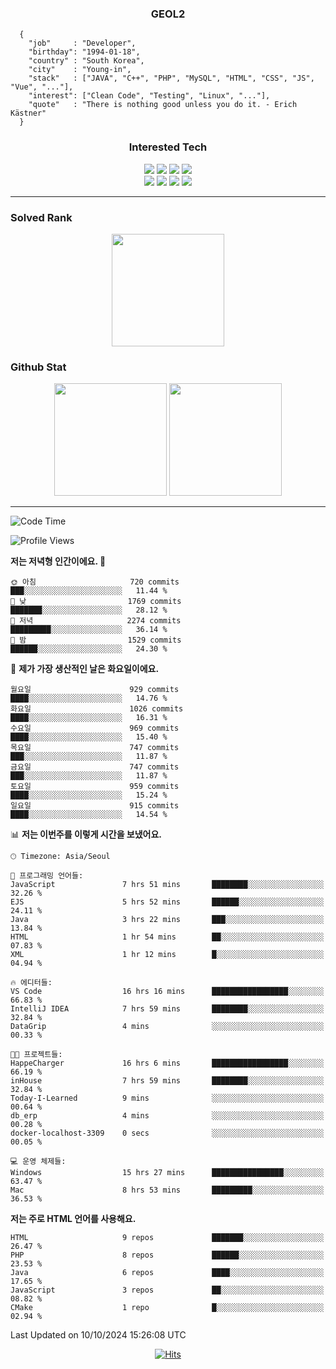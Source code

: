 <div align="center">

  ### GEOL2
</div>

```
  {
    "job"     : "Developer",
    "birthday": "1994-01-18",
    "country" : "South Korea",
    "city"    : "Young-in",
    "stack"   : ["JAVA", "C++", "PHP", "MySQL", "HTML", "CSS", "JS", "Vue", "..."],
    "interest": ["Clean Code", "Testing", "Linux", "..."], 
    "quote"   : "There is nothing good unless you do it. - Erich Kästner"
  }
  ```
  
<div align="center">
  
  ### Interested Tech
  
  <img src="https://img.shields.io/badge/CodeIgniter4-E34F26?style=flat-square&logo=codeigniter&logoColor=white">
    <img src="https://img.shields.io/badge/Laravel-F05340?style=flat-square&logo=Laravel&logoColor=white">
  <img src="https://img.shields.io/badge/SpringBoot-6DB33F?style=flat-square&logo=SpringBoot&logoColor=white">
  <img src="https://img.shields.io/badge/Express-000000?style=flat-square&logo=Express&logoColor=white">
  <br>
  <img src="https://img.shields.io/badge/Three.js-000000?style=flat-square&logo=Three.js&logoColor=white">
  <img src="https://img.shields.io/badge/JavaScript-F7DF1E?style=flat-square&logo=JavaScript&logoColor=black">
  <img src="https://img.shields.io/badge/TypeScript-007acc?style=flat-square&logo=TypeScript&logoColor=black">
  <img src="https://img.shields.io/badge/MySQL-4479A1?style=flat-square&logo=mysql&logoColor=white"><br>

</div>

------------

  ### Solved Rank
  
  <div align="center">
    <img height="180em" src="https://mazassumnida.wtf/api/v2/generate_badge?boj=geol2">
  </div>
  
  ### Github Stat 
  <div align="center">
    <img height="180em" src="https://github-readme-stats-git-masterrstaa-rickstaa.vercel.app/api?username=geol2&show_icons=true&theme=dark">
    <img height="180em" src="https://github-readme-stats-git-masterrstaa-rickstaa.vercel.app/api/top-langs/?username=geol2&show_icons=true&hide=css,scss,html&layout=compact&theme=dark&count_private=true&langs_count=8">
  </div>
  
------------

<!--START_SECTION:waka-->
![Code Time](http://img.shields.io/badge/Code%20Time-3%2C268%20hrs%2019%20mins-blue)

![Profile Views](http://img.shields.io/badge/Profile%20Views-1-blue)

**저는 저녁형 인간이에요. 🦉** 

```text
🌞 아침                     720 commits         ███░░░░░░░░░░░░░░░░░░░░░░   11.44 % 
🌆 낮　                     1769 commits        ███████░░░░░░░░░░░░░░░░░░   28.12 % 
🌃 저녁                     2274 commits        █████████░░░░░░░░░░░░░░░░   36.14 % 
🌙 밤　                     1529 commits        ██████░░░░░░░░░░░░░░░░░░░   24.30 % 
```
📅 **제가 가장 생산적인 날은 화요일이에요.** 

```text
월요일                      929 commits         ████░░░░░░░░░░░░░░░░░░░░░   14.76 % 
화요일                      1026 commits        ████░░░░░░░░░░░░░░░░░░░░░   16.31 % 
수요일                      969 commits         ████░░░░░░░░░░░░░░░░░░░░░   15.40 % 
목요일                      747 commits         ███░░░░░░░░░░░░░░░░░░░░░░   11.87 % 
금요일                      747 commits         ███░░░░░░░░░░░░░░░░░░░░░░   11.87 % 
토요일                      959 commits         ████░░░░░░░░░░░░░░░░░░░░░   15.24 % 
일요일                      915 commits         ████░░░░░░░░░░░░░░░░░░░░░   14.54 % 
```


📊 **저는 이번주를 이렇게 시간을 보냈어요.** 

```text
🕑︎ Timezone: Asia/Seoul

💬 프로그래밍 언어들: 
JavaScript               7 hrs 51 mins       ████████░░░░░░░░░░░░░░░░░   32.26 % 
EJS                      5 hrs 52 mins       ██████░░░░░░░░░░░░░░░░░░░   24.11 % 
Java                     3 hrs 22 mins       ███░░░░░░░░░░░░░░░░░░░░░░   13.84 % 
HTML                     1 hr 54 mins        ██░░░░░░░░░░░░░░░░░░░░░░░   07.83 % 
XML                      1 hr 12 mins        █░░░░░░░░░░░░░░░░░░░░░░░░   04.94 % 

🔥 에디터들: 
VS Code                  16 hrs 16 mins      █████████████████░░░░░░░░   66.83 % 
IntelliJ IDEA            7 hrs 59 mins       ████████░░░░░░░░░░░░░░░░░   32.84 % 
DataGrip                 4 mins              ░░░░░░░░░░░░░░░░░░░░░░░░░   00.33 % 

🐱‍💻 프로젝트들: 
HappeCharger             16 hrs 6 mins       █████████████████░░░░░░░░   66.19 % 
inHouse                  7 hrs 59 mins       ████████░░░░░░░░░░░░░░░░░   32.84 % 
Today-I-Learned          9 mins              ░░░░░░░░░░░░░░░░░░░░░░░░░   00.64 % 
db_erp                   4 mins              ░░░░░░░░░░░░░░░░░░░░░░░░░   00.28 % 
docker-localhost-3309    0 secs              ░░░░░░░░░░░░░░░░░░░░░░░░░   00.05 % 

💻 운영 체제들: 
Windows                  15 hrs 27 mins      ████████████████░░░░░░░░░   63.47 % 
Mac                      8 hrs 53 mins       █████████░░░░░░░░░░░░░░░░   36.53 % 
```

**저는 주로 HTML 언어를 사용해요.** 

```text
HTML                     9 repos             ███████░░░░░░░░░░░░░░░░░░   26.47 % 
PHP                      8 repos             ██████░░░░░░░░░░░░░░░░░░░   23.53 % 
Java                     6 repos             ████░░░░░░░░░░░░░░░░░░░░░   17.65 % 
JavaScript               3 repos             ██░░░░░░░░░░░░░░░░░░░░░░░   08.82 % 
CMake                    1 repo              █░░░░░░░░░░░░░░░░░░░░░░░░   02.94 % 
```




 Last Updated on 10/10/2024 15:26:08 UTC
<!--END_SECTION:waka-->

<div align="center">
  
  [![Hits](https://hits.seeyoufarm.com/api/count/incr/badge.svg?url=https%3A%2F%2Fgithub.com%2Fgeol2&count_bg=%2379C83D&title_bg=%23555555&icon=myspace.svg&icon_color=%23E7E7E7&title=hits&edge_flat=false)](https://hits.seeyoufarm.com)
  
</div>

<!--
**Geol2/Geol2** is a ✨ _special_ ✨ repository because its `README.md` (this file) appears on your GitHub profile.

Here are some ideas to get you started:
- 🔭 I’m currently working on ...
- 🌱 I’m currently learning ...
- 👯 I’m looking to collaborate on ...
- 🤔 I’m looking for help with ...
- 💬 Ask me about ...
- 📫 How to reach me: ...
- 😄 Pronouns: ...
- ⚡ Fun fact: ...
-->
